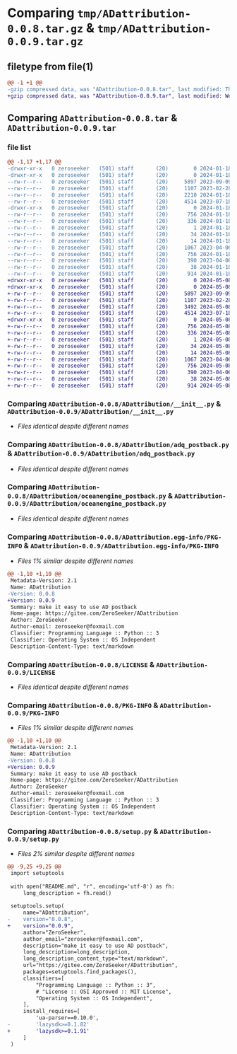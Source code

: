 # Comparing `tmp/ADattribution-0.0.8.tar.gz` & `tmp/ADattribution-0.0.9.tar.gz`

## filetype from file(1)

```diff
@@ -1 +1 @@
-gzip compressed data, was "ADattribution-0.0.8.tar", last modified: Thu Jan 18 07:57:47 2024, max compression
+gzip compressed data, was "ADattribution-0.0.9.tar", last modified: Wed May  8 03:11:35 2024, max compression
```

## Comparing `ADattribution-0.0.8.tar` & `ADattribution-0.0.9.tar`

### file list

```diff
@@ -1,17 +1,17 @@
-drwxr-xr-x   0 zeroseeker   (501) staff       (20)        0 2024-01-18 07:57:47.297045 ADattribution-0.0.8/
-drwxr-xr-x   0 zeroseeker   (501) staff       (20)        0 2024-01-18 07:57:47.296087 ADattribution-0.0.8/ADattribution/
--rw-r--r--   0 zeroseeker   (501) staff       (20)     5897 2023-09-09 02:46:51.000000 ADattribution-0.0.8/ADattribution/__init__.py
--rw-r--r--   0 zeroseeker   (501) staff       (20)     1107 2023-02-28 08:40:57.000000 ADattribution-0.0.8/ADattribution/adq_postback.py
--rw-r--r--   0 zeroseeker   (501) staff       (20)     2210 2024-01-18 07:57:07.000000 ADattribution-0.0.8/ADattribution/baidu_postback.py
--rw-r--r--   0 zeroseeker   (501) staff       (20)     4514 2023-07-18 08:25:38.000000 ADattribution-0.0.8/ADattribution/oceanengine_postback.py
-drwxr-xr-x   0 zeroseeker   (501) staff       (20)        0 2024-01-18 07:57:47.296759 ADattribution-0.0.8/ADattribution.egg-info/
--rw-r--r--   0 zeroseeker   (501) staff       (20)      756 2024-01-18 07:57:47.000000 ADattribution-0.0.8/ADattribution.egg-info/PKG-INFO
--rw-r--r--   0 zeroseeker   (501) staff       (20)      336 2024-01-18 07:57:47.000000 ADattribution-0.0.8/ADattribution.egg-info/SOURCES.txt
--rw-r--r--   0 zeroseeker   (501) staff       (20)        1 2024-01-18 07:57:47.000000 ADattribution-0.0.8/ADattribution.egg-info/dependency_links.txt
--rw-r--r--   0 zeroseeker   (501) staff       (20)       34 2024-01-18 07:57:47.000000 ADattribution-0.0.8/ADattribution.egg-info/requires.txt
--rw-r--r--   0 zeroseeker   (501) staff       (20)       14 2024-01-18 07:57:47.000000 ADattribution-0.0.8/ADattribution.egg-info/top_level.txt
--rw-r--r--   0 zeroseeker   (501) staff       (20)     1067 2023-04-06 06:34:13.000000 ADattribution-0.0.8/LICENSE
--rw-r--r--   0 zeroseeker   (501) staff       (20)      756 2024-01-18 07:57:47.296943 ADattribution-0.0.8/PKG-INFO
--rw-r--r--   0 zeroseeker   (501) staff       (20)      390 2023-04-06 06:35:18.000000 ADattribution-0.0.8/README.md
--rw-r--r--   0 zeroseeker   (501) staff       (20)       38 2024-01-18 07:57:47.297089 ADattribution-0.0.8/setup.cfg
--rw-r--r--   0 zeroseeker   (501) staff       (20)      914 2024-01-18 07:57:07.000000 ADattribution-0.0.8/setup.py
+drwxr-xr-x   0 zeroseeker   (501) staff       (20)        0 2024-05-08 03:11:35.931637 ADattribution-0.0.9/
+drwxr-xr-x   0 zeroseeker   (501) staff       (20)        0 2024-05-08 03:11:35.930446 ADattribution-0.0.9/ADattribution/
+-rw-r--r--   0 zeroseeker   (501) staff       (20)     5897 2023-09-09 02:46:51.000000 ADattribution-0.0.9/ADattribution/__init__.py
+-rw-r--r--   0 zeroseeker   (501) staff       (20)     1107 2023-02-28 08:40:57.000000 ADattribution-0.0.9/ADattribution/adq_postback.py
+-rw-r--r--   0 zeroseeker   (501) staff       (20)     3492 2024-05-08 03:10:59.000000 ADattribution-0.0.9/ADattribution/baidu_postback.py
+-rw-r--r--   0 zeroseeker   (501) staff       (20)     4514 2023-07-18 08:25:38.000000 ADattribution-0.0.9/ADattribution/oceanengine_postback.py
+drwxr-xr-x   0 zeroseeker   (501) staff       (20)        0 2024-05-08 03:11:35.931306 ADattribution-0.0.9/ADattribution.egg-info/
+-rw-r--r--   0 zeroseeker   (501) staff       (20)      756 2024-05-08 03:11:35.000000 ADattribution-0.0.9/ADattribution.egg-info/PKG-INFO
+-rw-r--r--   0 zeroseeker   (501) staff       (20)      336 2024-05-08 03:11:35.000000 ADattribution-0.0.9/ADattribution.egg-info/SOURCES.txt
+-rw-r--r--   0 zeroseeker   (501) staff       (20)        1 2024-05-08 03:11:35.000000 ADattribution-0.0.9/ADattribution.egg-info/dependency_links.txt
+-rw-r--r--   0 zeroseeker   (501) staff       (20)       34 2024-05-08 03:11:35.000000 ADattribution-0.0.9/ADattribution.egg-info/requires.txt
+-rw-r--r--   0 zeroseeker   (501) staff       (20)       14 2024-05-08 03:11:35.000000 ADattribution-0.0.9/ADattribution.egg-info/top_level.txt
+-rw-r--r--   0 zeroseeker   (501) staff       (20)     1067 2023-04-06 06:34:13.000000 ADattribution-0.0.9/LICENSE
+-rw-r--r--   0 zeroseeker   (501) staff       (20)      756 2024-05-08 03:11:35.931505 ADattribution-0.0.9/PKG-INFO
+-rw-r--r--   0 zeroseeker   (501) staff       (20)      390 2023-04-06 06:35:18.000000 ADattribution-0.0.9/README.md
+-rw-r--r--   0 zeroseeker   (501) staff       (20)       38 2024-05-08 03:11:35.931690 ADattribution-0.0.9/setup.cfg
+-rw-r--r--   0 zeroseeker   (501) staff       (20)      914 2024-05-08 03:10:59.000000 ADattribution-0.0.9/setup.py
```

### Comparing `ADattribution-0.0.8/ADattribution/__init__.py` & `ADattribution-0.0.9/ADattribution/__init__.py`

 * *Files identical despite different names*

### Comparing `ADattribution-0.0.8/ADattribution/adq_postback.py` & `ADattribution-0.0.9/ADattribution/adq_postback.py`

 * *Files identical despite different names*

### Comparing `ADattribution-0.0.8/ADattribution/oceanengine_postback.py` & `ADattribution-0.0.9/ADattribution/oceanengine_postback.py`

 * *Files identical despite different names*

### Comparing `ADattribution-0.0.8/ADattribution.egg-info/PKG-INFO` & `ADattribution-0.0.9/ADattribution.egg-info/PKG-INFO`

 * *Files 1% similar despite different names*

```diff
@@ -1,10 +1,10 @@
 Metadata-Version: 2.1
 Name: ADattribution
-Version: 0.0.8
+Version: 0.0.9
 Summary: make it easy to use AD postback
 Home-page: https://gitee.com/ZeroSeeker/ADattribution
 Author: ZeroSeeker
 Author-email: zeroseeker@foxmail.com
 Classifier: Programming Language :: Python :: 3
 Classifier: Operating System :: OS Independent
 Description-Content-Type: text/markdown
```

### Comparing `ADattribution-0.0.8/LICENSE` & `ADattribution-0.0.9/LICENSE`

 * *Files identical despite different names*

### Comparing `ADattribution-0.0.8/PKG-INFO` & `ADattribution-0.0.9/PKG-INFO`

 * *Files 1% similar despite different names*

```diff
@@ -1,10 +1,10 @@
 Metadata-Version: 2.1
 Name: ADattribution
-Version: 0.0.8
+Version: 0.0.9
 Summary: make it easy to use AD postback
 Home-page: https://gitee.com/ZeroSeeker/ADattribution
 Author: ZeroSeeker
 Author-email: zeroseeker@foxmail.com
 Classifier: Programming Language :: Python :: 3
 Classifier: Operating System :: OS Independent
 Description-Content-Type: text/markdown
```

### Comparing `ADattribution-0.0.8/setup.py` & `ADattribution-0.0.9/setup.py`

 * *Files 2% similar despite different names*

```diff
@@ -9,25 +9,25 @@
 import setuptools
 
 with open("README.md", "r", encoding='utf-8') as fh:
     long_description = fh.read()
 
 setuptools.setup(
     name="ADattribution",
-    version="0.0.8",
+    version="0.0.9",
     author="ZeroSeeker",
     author_email="zeroseeker@foxmail.com",
     description="make it easy to use AD postback",
     long_description=long_description,
     long_description_content_type="text/markdown",
     url="https://gitee.com/ZeroSeeker/ADattribution",
     packages=setuptools.find_packages(),
     classifiers=[
         "Programming Language :: Python :: 3",
         # "License :: OSI Approved :: MIT License",
         "Operating System :: OS Independent",
     ],
     install_requires=[
         'ua-parser==0.10.0',
-        'lazysdk>=0.1.82'
+        'lazysdk>=0.1.91'
     ]
 )
```

